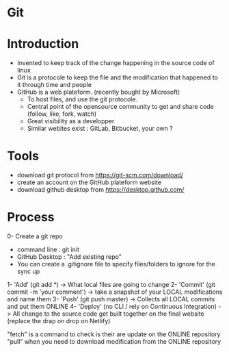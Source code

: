 # Git

# Introduction

- Invented to keep track of the change happening in the source code of linux
- Git is a protocole to keep the file and the modification that happened to it through time and people
- GitHub is a web plateform. (recently bought by Microsoft)
  - To host files, and use the git protocole.
  - Central point of the opensource community to get and share code (follow, like, fork, watch)
  - Great visibility as a developper
  - Similar webites exist : GitLab, Bitbucket, your own ?

# Tools

- download git protocol from https://git-scm.com/download/
- create an account on the GitHub plateform website
- download github desktop from https://desktop.github.com/

# Process
0- Create a git repo
  - command line : git init
  - GitHub Desktop : "Add existing repo"
  - You can create a .gitignore file to specify files/folders to ignore for the sync up

1- 'Add' (git add *) -> What local files are going to change
2- 'Commit' (git commit -m 'your comment') -> take a snapshot of your LOCAL modifications and name them
3- 'Push' (git push master) -> Collects all LOCAL commits and put them ONLINE
4- 'Deploy' (no CLI / rely on Continuous Integration) -> All change to the source code get built together on the final website (replace the drap on drop on Netlify)

"fetch" is a command to check is their are update on the ONLINE repository
"pull" when you need to download modification from the ONLINE repository